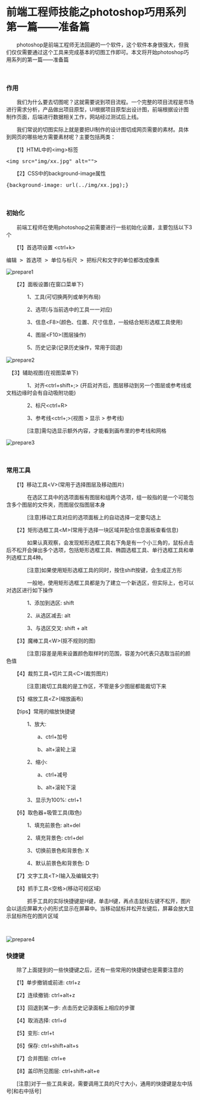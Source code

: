 # 前端工程师技能之photoshop巧用系列第一篇——准备篇

　　photoshop是前端工程师无法回避的一个软件，这个软件本身很强大，但我们仅仅需要通过这个工具来完成基本的切图工作即可。本文将开始photoshop巧用系列的第一篇&mdash;&mdash;准备篇

&nbsp;

### 作用

　　我们为什么要去切图呢？这就需要说到项目流程。一个完整的项目流程是市场进行需求分析，产品做出项目原型，UI根据项目原型出设计图，前端根据设计图制作页面，后端进行数据相关工作，网站经过测试后上线。

　　我们常说的切图实际上就是要把UI制作的设计图切成网页需要的素材。具体到网页的哪些地方需要素材呢？主要包括两类：

　　【1】HTML中的&lt;img&gt;标签

<div class="cnblogs_code">
<pre>&lt;img src="img/xx.jpg" alt=""&gt;</pre>
</div>

　　【2】CSS中的background-image属性

<div class="cnblogs_code">
<pre>{background-image: url(../img/xx.jpg);}</pre>
</div>

&nbsp;

### 初始化

　　前端工程师在使用photoshop之前需要进行一些初始化设置，主要包括以下3个

　　【1】首选项设置 &lt;ctrl+k&gt;

<div class="cnblogs_code">
<pre>编辑 &gt; 首选项 &gt; 单位与标尺 &gt; 把标尺和文字的单位都改成像素</pre>
</div>

![prepare1](https://pic.xiaohuochai.site/blog/helper_ps_prepare1.jpg)

　　【2】面板设置(在窗口菜单下)

　　　　1、工具(可切换两列或单列布局)

　　　　2、选项(与当前选中的工具一一对应)

　　　　3、信息&lt;F8&gt;(颜色、位置、尺寸信息，一般结合矩形选框工具使用)

　　　　4、图层&lt;F10&gt;(图层操作)

　　　　5、历史记录(记录历史操作，常用于回退)

![prepare2](https://pic.xiaohuochai.site/blog/helper_ps_prepare2.jpg)　

　【3】辅助视图(在视图菜单下)

　　　　1、对齐&lt;ctrl+shift+;&gt; (开启对齐后，图层移动到另一个图层或参考线或文档边缘时会有自动吸附功能)

　　　　2、标尺&lt;ctrl+R&gt;

　　　　3、参考线&lt;ctrl+;&gt;(视图 &gt; 显示 &gt; 参考线)

　　　　[注意]需勾选显示额外内容，才能看到画布里的参考线和网格

![prepare3](https://pic.xiaohuochai.site/blog/helper_ps_prepare3.jpg)

&nbsp;

### 常用工具

　　【1】移动工具&lt;V&gt;(常用于选择图层及移动图片)

　　　　在选区工具中的选项面板有图层和组两个选项，组一般指的是一个可能包含多个图层的文件夹，而图层仅指图层本身

　　　　[注意]移动工具对应的选项面板上的自动选择一定要勾选上

　　【2】矩形选框工具&lt;M&gt;(常用于选择一块区域并配合信息面板查看信息)

　　　　如果认真观察，会发现矩形选框工具右下角是有一个小三角的，鼠标点击后不松开会弹出多个选项，包括矩形选框工具、椭圆选框工具、单行选框工具和单列选框工具4种。

　　　　[注意]如果使用矩形选框工具的同时，按住shift按键，会生成正方形

　　　　一般地，使用矩形选框工具都是为了建立一个新选区，但实际上，也可以对选区进行如下操作

　　　　1、添加到选区: shift

　　　　2、从选区减去: alt

　　　　3、与选区交叉: shift + alt

　　【3】魔棒工具&lt;W&gt;(抠不规则的图)

　　　　[注意]容差是用来设置颜色取样时的范围，容差为0代表只选取当前的颜色值

　　【4】裁剪工具+切片工具&lt;C&gt;(裁剪图片)

　　　　[注意]裁切工具裁的是工作区，不管是多少图层都能裁切下来

　　【5】缩放工具&lt;Z&gt;(缩放画布)

　　【tips】常用的缩放快捷键

　　　　1、放大:

　　　　　　a、ctrl+加号

　　　　　　b、alt+滚轮上滚

　　　　2、缩小:

　　　　　　a、ctrl+减号

　　　　　　b、alt+滚轮下滚

　　　　3、显示为100%: ctrl+1

　　【6】取色器+吸管工具(取色)

　　　　1、填充前景色: alt+del&nbsp;

　　　　2、填充背景色: ctrl+del

　　　　3、切换前景色和背景色: X

　　　　4、默认前景色和背景色: D

　　【7】文字工具&lt;T&gt;(输入及编辑文字)

　　【8】抓手工具&lt;空格&gt;(移动可视区域)

　　　　抓手工具的实际快捷键是H键，单击H键，再点击鼠标左键不松开，图片会以适应屏幕大小的形式显示在屏幕中。当移动鼠标并松开左键后，屏幕会放大显示鼠标所在的图片区域

&nbsp;

![prepare4](https://pic.xiaohuochai.site/blog/helper_ps_prepare4.jpg)

### 快捷键

　　除了上面提到的一些快捷键之后，还有一些常用的快捷键也是需要注意的

　　【1】单步撤销或前进: ctrl+z

　　【2】连续撤销: ctrl+alt+z

　　【3】回退到某一步: 点击历史记录面板上相应的步骤

　　【4】取消选择: ctrl+d

　　【5】变形: ctrl+t

　　【6】保存: ctrl+shift+alt+s

　　【7】合并图层: ctrl+e

　　【8】盖印所见图层: ctrl+shift+alt+e

　　[注意]对于一些工具来说，需要调用工具的尺寸大小，通用的快捷键是左中括号[和右中括号]

